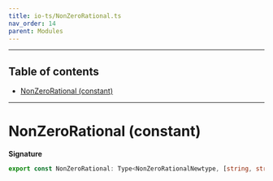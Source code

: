 ```yaml
---
title: io-ts/NonZeroRational.ts
nav_order: 14
parent: Modules
---
```


---

<h2 class="text-delta">Table of contents</h2>

- [NonZeroRational (constant)](#nonzerorational-constant)

---

# NonZeroRational (constant)

**Signature**

```ts
export const NonZeroRational: Type<NonZeroRationalNewtype, [string, string], mixed> = ...
```
